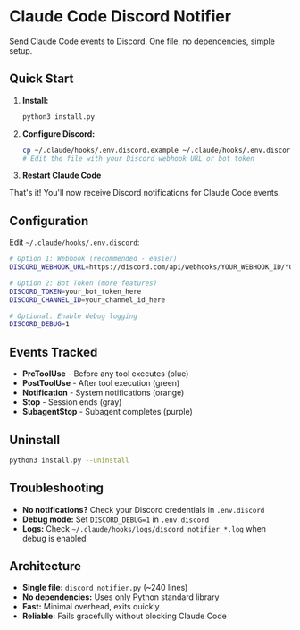 # Claude Code Discord Notifier

Send Claude Code events to Discord. One file, no dependencies, simple setup.

## Quick Start

1. **Install:**
   ```bash
   python3 install.py
   ```

2. **Configure Discord:**
   ```bash
   cp ~/.claude/hooks/.env.discord.example ~/.claude/hooks/.env.discord
   # Edit the file with your Discord webhook URL or bot token
   ```

3. **Restart Claude Code**

That's it! You'll now receive Discord notifications for Claude Code events.

## Configuration

Edit `~/.claude/hooks/.env.discord`:

```bash
# Option 1: Webhook (recommended - easier)
DISCORD_WEBHOOK_URL=https://discord.com/api/webhooks/YOUR_WEBHOOK_ID/YOUR_TOKEN

# Option 2: Bot Token (more features)
DISCORD_TOKEN=your_bot_token_here
DISCORD_CHANNEL_ID=your_channel_id_here

# Optional: Enable debug logging
DISCORD_DEBUG=1
```

## Events Tracked

- **PreToolUse** - Before any tool executes (blue)
- **PostToolUse** - After tool execution (green)
- **Notification** - System notifications (orange)
- **Stop** - Session ends (gray)
- **SubagentStop** - Subagent completes (purple)

## Uninstall

```bash
python3 install.py --uninstall
```

## Troubleshooting

- **No notifications?** Check your Discord credentials in `.env.discord`
- **Debug mode:** Set `DISCORD_DEBUG=1` in `.env.discord`
- **Logs:** Check `~/.claude/hooks/logs/discord_notifier_*.log` when debug is enabled

## Architecture

- **Single file:** `discord_notifier.py` (~240 lines)
- **No dependencies:** Uses only Python standard library
- **Fast:** Minimal overhead, exits quickly
- **Reliable:** Fails gracefully without blocking Claude Code
